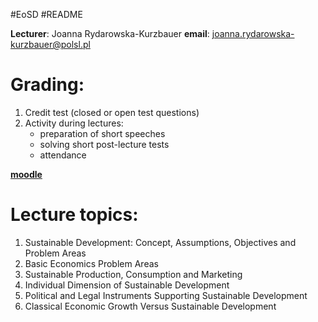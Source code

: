 #EoSD #README 

**Lecturer**: Joanna Rydarowska-Kurzbauer
**email**: joanna.rydarowska-kurzbauer@polsl.pl

# Grading:
1. Credit test (closed or open test questions)
2. Activity during lectures:
	- preparation of short speeches
	- solving short post-lecture tests
	- attendance

[**moodle**](https://platforma.polsl.pl/rau2/course/view.php?id=1109)

# Lecture topics:
1. Sustainable Development: Concept, Assumptions, Objectives and Problem Areas
2. Basic Economics Problem Areas
3. Sustainable Production, Consumption and Marketing
4. Individual Dimension of Sustainable Development
5. Political and Legal Instruments Supporting Sustainable Development
6. Classical Economic Growth Versus Sustainable Development